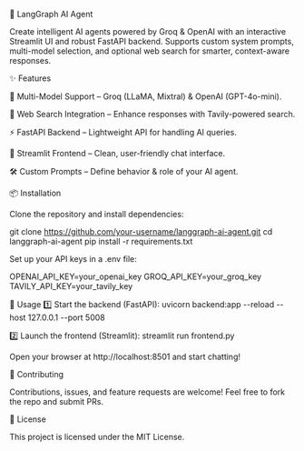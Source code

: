 🚀 LangGraph AI Agent

Create intelligent AI agents powered by Groq & OpenAI with an interactive Streamlit UI and robust FastAPI backend.
Supports custom system prompts, multi-model selection, and optional web search for smarter, context-aware responses.

✨ Features

🤖 Multi-Model Support – Groq (LLaMA, Mixtral) & OpenAI (GPT-4o-mini).

🔎 Web Search Integration – Enhance responses with Tavily-powered search.

⚡ FastAPI Backend – Lightweight API for handling AI queries.

🎨 Streamlit Frontend – Clean, user-friendly chat interface.

🛠️ Custom Prompts – Define behavior & role of your AI agent.

📦 Installation

Clone the repository and install dependencies:

git clone https://github.com/your-username/langgraph-ai-agent.git
cd langgraph-ai-agent
pip install -r requirements.txt


Set up your API keys in a .env file:

OPENAI_API_KEY=your_openai_key
GROQ_API_KEY=your_groq_key
TAVILY_API_KEY=your_tavily_key

🚀 Usage
1️⃣ Start the backend (FastAPI):
uvicorn backend:app --reload --host 127.0.0.1 --port 5008

2️⃣ Launch the frontend (Streamlit):
streamlit run frontend.py


Open your browser at http://localhost:8501
 and start chatting!

🤝 Contributing

Contributions, issues, and feature requests are welcome!
Feel free to fork the repo and submit PRs.

📜 License

This project is licensed under the MIT License.
